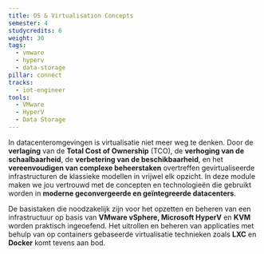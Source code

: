 ```yaml
---
title: OS & Virtualisation Concepts
semester: 4
studycredits: 6
weight: 30
tags:
  - vmware
  - hyperv
  - data-storage
pillar: connect
tracks:
  - iot-engineer
tools:
  - VMware
  - HyperV
  - Data Storage
---
```


In datacenteromgevingen is virtualisatie niet meer weg te denken. Door de **verlaging** van de **Total Cost of Ownership** (TCO), de **verhoging van de schaalbaarheid**, de **verbetering van de beschikbaarheid**, en het **vereenvoudigen van complexe beheerstaken** overtreffen gevirtualiseerde infrastructuren de klassieke modellen in vrijwel elk opzicht. In deze module maken we jou vertrouwd met de concepten en technologieën die gebruikt worden in **moderne geconvergeerde en geïntegreerde datacenters**.

De basistaken die noodzakelijk zijn voor het opzetten en beheren van een infrastructuur op basis van **VMware vSphere, Microsoft HyperV** en **KVM** worden praktisch ingeoefend. Het uitrollen en beheren van applicaties met behulp van op containers gebaseerde virtualisatie technieken zoals **LXC** en **Docker** komt tevens aan bod.

